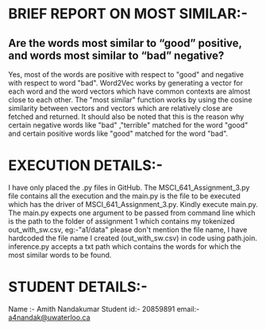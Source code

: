 # BRIEF REPORT ON MOST SIMILAR:-

## Are the words most similar to “good” positive, and words most similar to “bad” negative?

Yes, most of the words are positive with respect to "good" and negative with respect to word "bad". Word2Vec works by generating a vector for each word and the word vectors which have common contexts are almost close to each other. The "most similar" function works by using the cosine similarity between vectors and vectors which are relatively close are fetched and returned. It should also be noted that this is the reason why certain negative words like "bad" ,"terrible" matched for the word "good" and certain positive words like "good" matched for the word "bad".

# EXECUTION DETAILS:-

I have only placed the .py files in GitHub. The MSCI_641_Assignment_3.py file contains all the execution and the main.py is the file to be executed which has the driver of MSCI_641_Assignment_3.py. Kindly execute main.py. The main.py expects one argument to be passed from command line which is the path to the folder of assignment 1 which contains my tokenized out_with_sw.csv, eg:-"a1/data" please don't mention the file name, I have hardcoded the file name I created (out_with_sw.csv) in code using path.join. 
inference.py accepts a txt path which contains the words for which the most similar words to be found. 

# STUDENT DETAILS:-

Name :- Amith Nandakumar Student id:- 20859891 email:- a4nandak@uwaterloo.ca
